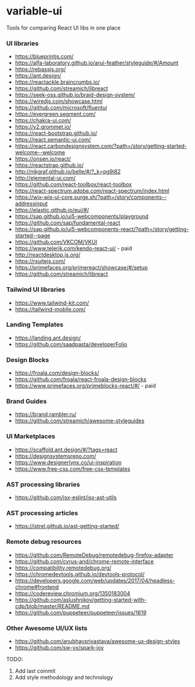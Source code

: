 # variable-ui

Tools for comparing React UI libs in one place



### UI libraries

- https://blueprintjs.com/
- https://alfa-laboratory.github.io/arui-feather/styleguide/#/Amount
- https://rebassjs.org/
- https://ant.design/
- https://reactackle.braincrumbs.io/
- https://github.com/streamich/libreact
- https://seek-oss.github.io/braid-design-system/
- https://wiredjs.com/showcase.html
- https://github.com/microsoft/fluentui
- https://evergreen.segment.com/
- https://chakra-ui.com/
- https://v2.grommet.io/
- https://react-bootstrap.github.io/
- https://react.semantic-ui.com/
- https://react.carbondesignsystem.com/?path=/story/getting-started-welcome--welcome
- https://onsen.io/react/
- https://reactstrap.github.io/
- http://nikgraf.github.io/belle/#/?_k=pg9i82
- http://elemental-ui.com/
- https://github.com/react-toolbox/react-toolbox
- https://react-spectrum.adobe.com/react-spectrum/index.html
- https://wix-wix-ui-core.surge.sh/?path=/story/components--addressinput
- https://elastic.github.io/eui/#/
- https://sap.github.io/ui5-webcomponents/playground
- https://github.com/sap/fundamental-react
- https://sap.github.io/ui5-webcomponents-react/?path=/story/getting-started--page
- https://github.com/VKCOM/VKUI
- https://www.telerik.com/kendo-react-ui/ - paid
- http://reactdesktop.js.org/
- https://rsuitejs.com/
- https://primefaces.org/primereact/showcase/#/setup
- https://github.com/streamich/libreact




### Tailwind UI libraries

- https://www.tailwind-kit.com/
- https://tailwind-mobile.com/


### Landing Templates

- https://landing.ant.design/
- https://github.com/saadpasta/developerFolio


### Design Blocks

- https://froala.com/design-blocks/
- https://github.com/froala/react-froala-design-blocks
- https://www.primefaces.org/primeblocks-react/#/ - paid


### Brand Guides

- https://brand.rambler.ru/
- https://github.com/streamich/awesome-styleguides


### UI Marketplaces

- https://scaffold.ant.design/#/?tags=react
- https://designsystemsrepo.com/
- https://www.designerlynx.co/ui-inspiration
- https://www.free-css.com/free-css-templates


### AST processing libraries
- https://github.com/jsx-eslint/jsx-ast-utils


### AST processing articles

- https://istrel.github.io/ast-getting-started/


### Remote debug resources

- https://github.com/RemoteDebug/remotedebug-firefox-adapter
- https://github.com/cyrus-and/chrome-remote-interface
- https://compatibility.remotedebug.org/
- https://chromedevtools.github.io/devtools-protocol/
- https://developers.google.com/web/updates/2017/04/headless-chrome#frontend
- https://codereview.chromium.org/1350183004
- https://github.com/aslushnikov/getting-started-with-cdp/blob/master/README.md
- https://github.com/puppeteer/puppeteer/issues/1619


### Other Awesome UI/UX lists
- https://github.com/anubhavsrivastava/awesome-ux-design-styles
- https://github.com/sw-yx/spark-joy



TODO:
1. Add last commit
2. Add style methodology and technology
